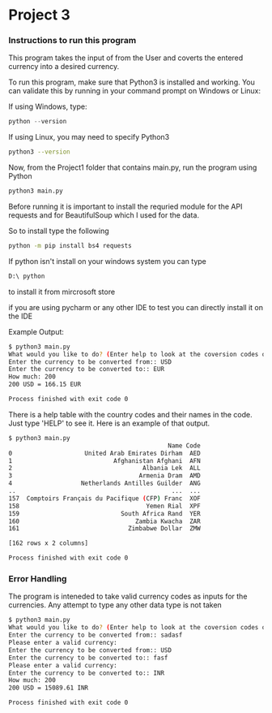 # Project 3

### Instructions to run this program 

This program takes the input of from the User and coverts the entered currency into a desired currency.

To run this program, make sure that Python3 is installed and working. You can validate this by running in your command prompt on Windows or Linux:

If using Windows, type:
```powershell
python --version
```

If using Linux, you may need to specify Python3
```bash
python3 --version
```

Now, from the Project1 folder that contains main.py, run the program using Python

```bash
python3 main.py
```

Before running it is important to install the requried module for the API requests and for BeautifulSoup which I used for the data.

So to install type the following 
```bash
python -m pip install bs4 requests 
```

If python isn't install on your windows system you can type
```bash
D:\ python
```
to install it from mircrosoft store

if you are using pycharm or any other IDE to test you can directly install it on the IDE

Example Output: 
```bash
$ python3 main.py
What would you like to do? (Enter help to look at the coversion codes or Enter convert to using the conversion scale): 
Enter the currency to be converted from:: USD
Enter the currency to be converted to:: EUR
How much: 200
200 USD = 166.15 EUR

Process finished with exit code 0
```

There is a help table with the country codes and their names in the code. Just type 'HELP' to see it.
Here is an example of that output.
```bash
$ python3 main.py
                                            Name Code
0                    United Arab Emirates Dirham  AED
1                            Afghanistan Afghani  AFN
2                                    Albania Lek  ALL
3                                   Armenia Dram  AMD
4                   Netherlands Antilles Guilder  ANG
..                                           ...  ...
157  Comptoirs Français du Pacifique (CFP) Franc  XOF
158                                   Yemen Rial  XPF
159                            South Africa Rand  YER
160                                Zambia Kwacha  ZAR
161                              Zimbabwe Dollar  ZMW

[162 rows x 2 columns]

Process finished with exit code 0
```


### Error Handling

The program is inteneded to take valid currency codes as inputs for the currencies. Any attempt to type any other data type is not taken
```bash
$ python3 main.py
What would you like to do? (Enter help to look at the coversion codes or Enter convert to using the conversion scale): 
Enter the currency to be converted from:: sadasf
Please enter a valid currency: 
Enter the currency to be converted from:: USD
Enter the currency to be converted to:: fasf
Please enter a valid currency: 
Enter the currency to be converted to:: INR
How much: 200
200 USD = 15089.61 INR

Process finished with exit code 0
```
